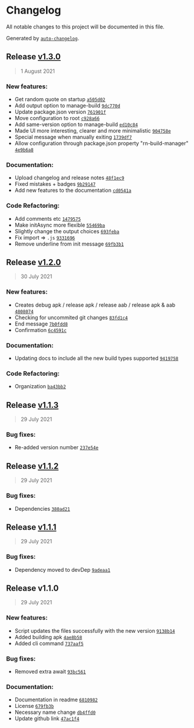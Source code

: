 # Changelog

All notable changes to this project will be documented in this file.

Generated by [`auto-changelog`](https://github.com/CookPete/auto-changelog).

## Release [v1.3.0](https://github.com/TryphonX/react-native-build-manager/compare/v1.2.0...v1.3.0)

> 1 August 2021

### New features:

- Get random quote on startup [`a505d02`](https://github.com/TryphonX/react-native-build-manager/commit/a505d02a7e6e2f2ee325f32da17d94120931b73b)
- Add output option to manage-build [`9dc770d`](https://github.com/TryphonX/react-native-build-manager/commit/9dc770d74c02c9da6af744e62f0b1eba680ae6ff)
- Update package.json version [`761901f`](https://github.com/TryphonX/react-native-build-manager/commit/761901f4877b5bc98f09529cf9915c63ace94e9d)
- Move configuration to root [`c928a66`](https://github.com/TryphonX/react-native-build-manager/commit/c928a66ad6ec90696de460136966e63fe43f5be0)
- Add same-version option to manage-build [`ed10c84`](https://github.com/TryphonX/react-native-build-manager/commit/ed10c84401d73ae31ffb0e4b5e98e4ffc0f4adfe)
- Made UI more interesting, clearer and more minimalistic [`904758e`](https://github.com/TryphonX/react-native-build-manager/commit/904758e9ccd8a5f5f8fe62f1ef020465128e2f59)
- Special message when manually exiting [`1739df7`](https://github.com/TryphonX/react-native-build-manager/commit/1739df7cfaef2fbe6792e0f2349f26e7309f86d9)
- Allow configuration through package.json property "rn-build-manager" [`4e9b6a8`](https://github.com/TryphonX/react-native-build-manager/commit/4e9b6a84293dfe4ad63677f39d058c00dcc2aa2b)

### Documentation:

- Upload changelog and release notes [`48f1ec9`](https://github.com/TryphonX/react-native-build-manager/commit/48f1ec9cb0b0a466bca0c9c320c6a44c47a8d191)
- Fixed mistakes + badges [`9b29147`](https://github.com/TryphonX/react-native-build-manager/commit/9b2914773736b20699a82e7b3f991769527caf9d)
- Add new features to the documentation [`cd0541a`](https://github.com/TryphonX/react-native-build-manager/commit/cd0541a6b68163432521e09d4500424b66624c8d)

### Code Refactoring:

- Add comments etc [`1479575`](https://github.com/TryphonX/react-native-build-manager/commit/1479575c1f120003cdd79094d1d82c632cab5fd6)
- Make initAsync more flexible [`55469ba`](https://github.com/TryphonX/react-native-build-manager/commit/55469bab2ae054a07e03c867692d5c5d58f7d336)
- Slightly change the output choices [`693feba`](https://github.com/TryphonX/react-native-build-manager/commit/693feba6e0513d2d07f2eeba787431dc7cb992e1)
- Fix import =&gt; `.js` [`9331696`](https://github.com/TryphonX/react-native-build-manager/commit/9331696cfd501e50c8d8a5d437ef1c3dbfe0a59d)
- Remove underline from init message [`69fb3b1`](https://github.com/TryphonX/react-native-build-manager/commit/69fb3b1421617074830359686b29f1235baf4aab)

## Release [v1.2.0](https://github.com/TryphonX/react-native-build-manager/compare/v1.1.3...v1.2.0)

> 30 July 2021

### New features:

- Creates debug apk / release apk / release aab / release apk & aab [`4808074`](https://github.com/TryphonX/react-native-build-manager/commit/4808074353fe342074ef6c44d7ec05706e35ff75)
- Checking for uncommited git changes [`83fd1c4`](https://github.com/TryphonX/react-native-build-manager/commit/83fd1c437d64a27310d1f91f52917ff0a378e2c5)
- End message [`7b0fdd8`](https://github.com/TryphonX/react-native-build-manager/commit/7b0fdd80eb0a674e22177d1105c53df97a5085a5)
- Confirmation [`6c4591c`](https://github.com/TryphonX/react-native-build-manager/commit/6c4591cc088622d3c50249802795f33ee0072559)

### Documentation:

- Updating docs to include all the new build types supported [`9419758`](https://github.com/TryphonX/react-native-build-manager/commit/9419758f27d2022982571af9b38b1960aa661258)

### Code Refactoring:

- Organization [`ba43bb2`](https://github.com/TryphonX/react-native-build-manager/commit/ba43bb20e24de4f5b95566759f867f48aed72119)

## Release [v1.1.3](https://github.com/TryphonX/react-native-build-manager/compare/v1.1.2...v1.1.3)

> 29 July 2021

### Bug fixes:

- Re-added version number [`237e54e`](https://github.com/TryphonX/react-native-build-manager/commit/237e54e8fee2bc29c0747bd2cfb7ba262f494a06)

## Release [v1.1.2](https://github.com/TryphonX/react-native-build-manager/compare/v1.1.1...v1.1.2)

> 29 July 2021

### Bug fixes:

- Dependencies [`380ad21`](https://github.com/TryphonX/react-native-build-manager/commit/380ad218603d719349bebcb26d6d614406c2fa3e)

## Release [v1.1.1](https://github.com/TryphonX/react-native-build-manager/compare/v1.1.0...v1.1.1)

> 29 July 2021

### Bug fixes:

- Dependency moved to devDep [`9adeaa1`](https://github.com/TryphonX/react-native-build-manager/commit/9adeaa1a12c1acf556b5c1bd3fadbddfaac20253)

## Release v1.1.0

> 29 July 2021

### New features:

- Script updates the files successfully with the new version [`9138b14`](https://github.com/TryphonX/react-native-build-manager/commit/9138b1484a9afecdca0e40da94d11db559ad4b25)
- Added building apk [`4ae8b58`](https://github.com/TryphonX/react-native-build-manager/commit/4ae8b58916f1751ac7bd7db8e4f83b841adebf8b)
- Added cli command [`737aaf5`](https://github.com/TryphonX/react-native-build-manager/commit/737aaf5ee0f8abbf4c914becbed1d23d0736cfe8)

### Bug fixes:

- Removed extra await [`93bc561`](https://github.com/TryphonX/react-native-build-manager/commit/93bc56144818cdc0ad24d9a161b2c042bd35d13e)

### Documentation:

- Documentation in readme [`6810982`](https://github.com/TryphonX/react-native-build-manager/commit/6810982b42bbd89e35388916e5c2fb3f87ff5e4c)
- License [`679fb3b`](https://github.com/TryphonX/react-native-build-manager/commit/679fb3b3a85e005d3ae1f8353a64dc862f004c0d)
- Necessary name change [`db4ffd0`](https://github.com/TryphonX/react-native-build-manager/commit/db4ffd0e8b58b31674605d390fee0b08eb8029cf)
- Update github link [`47ac1f4`](https://github.com/TryphonX/react-native-build-manager/commit/47ac1f40af1f985d158f0dde62c91889798bf969)

